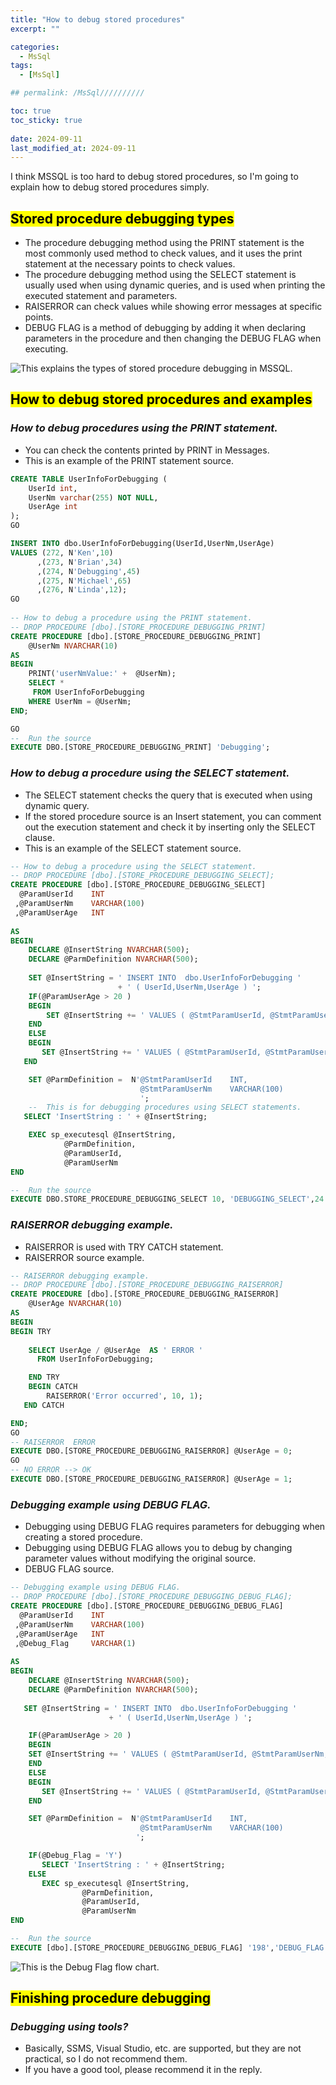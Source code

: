 ```yaml
---
title: "How to debug stored procedures"
excerpt: ""

categories:
  - MsSql
tags:
  - [MsSql]

## permalink: /MsSql//////////

toc: true
toc_sticky: true
 
date: 2024-09-11
last_modified_at: 2024-09-11
---
```


I think MSSQL is too hard to debug stored procedures, so I'm going to explain how to debug stored procedures simply.

## <mark>Stored procedure debugging types</mark>

- The procedure debugging method using the PRINT statement is the most commonly used method to check values, and it uses the print statement at the necessary points to check values.
- The procedure debugging method using the SELECT statement is usually used when using dynamic queries, and is used when printing the executed statement and parameters.
- RAISERROR can check values ​​while showing error messages at specific points.
- DEBUG FLAG is a method of debugging by adding it when declaring parameters in the procedure and then changing the DEBUG FLAG when executing.

![This explains the types of stored procedure debugging in MSSQL.](/assets/images/postsImages/MsSql/1043_Stored_Procedure_debug/1.png)

## <mark>How ​​to debug stored procedures and examples</mark>

### ***How to debug procedures using the PRINT statement.***

- You can check the contents printed by PRINT in Messages.
- This is an example of the PRINT statement source.

```sql
CREATE TABLE UserInfoForDebugging (
    UserId int,
    UserNm varchar(255) NOT NULL, 
    UserAge int
);
GO 

INSERT INTO dbo.UserInfoForDebugging(UserId,UserNm,UserAge) 
VALUES (272, N'Ken',10)
      ,(273, N'Brian',34)
      ,(274, N'Debugging',45)
      ,(275, N'Michael',65)
      ,(276, N'Linda',12);
GO
 
-- How to debug a procedure using the PRINT statement.
-- DROP PROCEDURE [dbo].[STORE_PROCEDURE_DEBUGGING_PRINT]
CREATE PROCEDURE [dbo].[STORE_PROCEDURE_DEBUGGING_PRINT]   
    @UserNm NVARCHAR(10) 
AS
BEGIN
    PRINT('userNmValue:' +  @UserNm);
    SELECT * 
     FROM UserInfoForDebugging 
    WHERE UserNm = @UserNm;
END;

GO
--  Run the source
EXECUTE DBO.[STORE_PROCEDURE_DEBUGGING_PRINT] 'Debugging';
```

### ***How to debug a procedure using the SELECT statement.***

- The SELECT statement checks the query that is executed when using dynamic query.
- If the stored procedure source is an Insert statement, you can comment out the execution statement and check it by inserting only the SELECT clause.
- This is an example of the SELECT statement source.

```sql
-- How to debug a procedure using the SELECT statement.
-- DROP PROCEDURE [dbo].[STORE_PROCEDURE_DEBUGGING_SELECT];
CREATE PROCEDURE [dbo].[STORE_PROCEDURE_DEBUGGING_SELECT] 
  @ParamUserId    INT
 ,@ParamUserNm    VARCHAR(100)
 ,@ParamUserAge   INT 
 
AS  
BEGIN 
    DECLARE @InsertString NVARCHAR(500);
    DECLARE @ParmDefinition NVARCHAR(500);  
  
    SET @InsertString = ' INSERT INTO  dbo.UserInfoForDebugging ' 
                        + ' ( UserId,UserNm,UserAge ) ';
    IF(@ParamUserAge > 20 )  
    BEGIN  
        SET @InsertString += ' VALUES ( @StmtParamUserId, @StmtParamUserNm, 30 );' 
    END 
    ELSE 
    BEGIN
       SET @InsertString += ' VALUES ( @StmtParamUserId, @StmtParamUserNm, 15 );'  
   END                

    SET @ParmDefinition =  N'@StmtParamUserId    INT,
                             @StmtParamUserNm    VARCHAR(100)          
                             ';
    --  This is for debugging procedures using SELECT statements.
   SELECT 'InsertString : ' + @InsertString;

    EXEC sp_executesql @InsertString,  
            @ParmDefinition,  
            @ParamUserId, 
            @ParamUserNm 
END

--  Run the source
EXECUTE DBO.STORE_PROCEDURE_DEBUGGING_SELECT 10, 'DEBUGGING_SELECT',24
```

### ***RAISERROR debugging example.***

- RAISERROR is used with TRY CATCH statement.
- RAISERROR source example.

```sql
-- RAISERROR debugging example.
-- DROP PROCEDURE [dbo].[STORE_PROCEDURE_DEBUGGING_RAISERROR]
CREATE PROCEDURE [dbo].[STORE_PROCEDURE_DEBUGGING_RAISERROR]   
    @UserAge NVARCHAR(10) 
AS
BEGIN
BEGIN TRY
    
    SELECT UserAge / @UserAge  AS ' ERROR ' 
      FROM UserInfoForDebugging;

    END TRY
    BEGIN CATCH
        RAISERROR('Error occurred', 10, 1);  
   END CATCH

END;
GO
-- RAISERROR  ERROR
EXECUTE DBO.[STORE_PROCEDURE_DEBUGGING_RAISERROR] @UserAge = 0;
GO
-- NO ERROR --> OK 
EXECUTE DBO.[STORE_PROCEDURE_DEBUGGING_RAISERROR] @UserAge = 1;
```

### ***Debugging example using DEBUG FLAG.***

- Debugging using DEBUG FLAG requires parameters for debugging when creating a stored procedure.
- Debugging using DEBUG FLAG allows you to debug by changing parameter values ​​without modifying the original source.
- DEBUG FLAG source.

```sql
-- Debugging example using DEBUG FLAG.
-- DROP PROCEDURE [dbo].[STORE_PROCEDURE_DEBUGGING_DEBUG_FLAG];
CREATE PROCEDURE [dbo].[STORE_PROCEDURE_DEBUGGING_DEBUG_FLAG] 
  @ParamUserId    INT
 ,@ParamUserNm    VARCHAR(100)
 ,@ParamUserAge   INT 
 ,@Debug_Flag     VARCHAR(1)
 
AS  
BEGIN 
    DECLARE @InsertString NVARCHAR(500);
    DECLARE @ParmDefinition NVARCHAR(500);  
  
   SET @InsertString = ' INSERT INTO  dbo.UserInfoForDebugging ' 
                      + ' ( UserId,UserNm,UserAge ) ';

    IF(@ParamUserAge > 20 )  
    BEGIN  
    SET @InsertString += ' VALUES ( @StmtParamUserId, @StmtParamUserNm, 30 );' 
    END 
    ELSE 
    BEGIN
       SET @InsertString += ' VALUES ( @StmtParamUserId, @StmtParamUserNm, 15 );'  
    END                

    SET @ParmDefinition =  N'@StmtParamUserId    INT,
                             @StmtParamUserNm    VARCHAR(100)
                            ';

    IF(@Debug_Flag = 'Y')
       SELECT 'InsertString : ' + @InsertString;
    ELSE
       EXEC sp_executesql @InsertString,  
                @ParmDefinition,  
                @ParamUserId, 
                @ParamUserNm 
END

--  Run the source
EXECUTE [dbo].[STORE_PROCEDURE_DEBUGGING_DEBUG_FLAG] '198','DEBUG_FLAG','10','Y'
```

![This is the Debug Flag flow chart.](/assets/images/postsImages/MsSql/1043_Stored_Procedure_debug/2.png)

## <mark>Finishing procedure debugging</mark>

### ***Debugging using tools?***

- Basically, SSMS, Visual Studio, etc. are supported, but they are not practical, so I do not recommend them.
- If you have a good tool, please recommend it in the reply.
